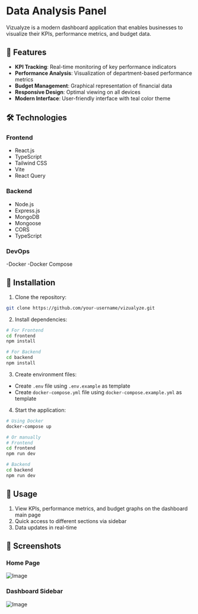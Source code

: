 # Data Analysis Panel
Vizualyze is a modern dashboard application that enables businesses to visualize their KPIs, performance metrics, and budget data.

## 🚀 Features
- **KPI Tracking**: Real-time monitoring of key performance indicators
- **Performance Analysis**: Visualization of department-based performance metrics
- **Budget Management**: Graphical representation of financial data
- **Responsive Design**: Optimal viewing on all devices
- **Modern Interface**: User-friendly interface with teal color theme

## 🛠️ Technologies

### Frontend
- React.js
- TypeScript
- Tailwind CSS
- Vite
- React Query

### Backend
- Node.js
- Express.js
- MongoDB
- Mongoose
- CORS
- TypeScript

### DevOps
-Docker
-Docker Compose

## 🔧 Installation

1. Clone the repository:
```bash
git clone https://github.com/your-username/vizualyze.git
```

2. Install dependencies:
```bash
# For Frontend
cd frontend
npm install

# For Backend
cd backend
npm install
```

3. Create environment files:
- Create `.env` file using `.env.example` as template
- Create `docker-compose.yml` file using `docker-compose.example.yml` as template

4. Start the application:
```bash
# Using Docker
docker-compose up

# Or manually
# Frontend
cd frontend
npm run dev

# Backend
cd backend
npm run dev
```

## 📝 Usage

1. View KPIs, performance metrics, and budget graphs on the dashboard main page
2. Quick access to different sections via sidebar
3. Data updates in real-time

## 📸 Screenshots
### Home Page
![Image](https://github.com/user-attachments/assets/4f060910-b0b7-440e-8d1c-4018c28f743d)

### Dashboard Sidebar
![Image](https://github.com/user-attachments/assets/c53ece0f-4d7d-493b-a256-aa08f109726c)



